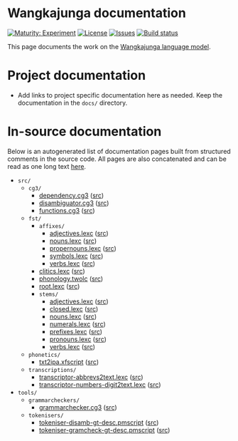# Wangkajunga documentation

[![Maturity: Experiment](https://img.shields.io/badge/Maturity-Experiment-black.svg)](https://giellalt.github.io/MaturityClassification.html)
[![License](https://img.shields.io/github/license/giellalt/lang-mpj)](https://github.com/giellalt/lang-mpj/blob/main/LICENSE)
[![Issues](https://img.shields.io/github/issues/giellalt/lang-mpj)](https://github.com/giellalt/lang-mpj/issues)
[![Build status](https://github.com/giellalt/lang-mpj/workflows/Speller%20CI+CD/badge.svg)](https://github.com/giellalt/lang-mpj/actions)

This page documents the work on the [Wangkajunga language model](http://github.com/giellalt/lang-mpj). 

# Project documentation

* Add links to project specific documentation here as needed. Keep the documentation in the `docs/` directory.

# In-source documentation

Below is an autogenerated list of documentation pages built from structured comments in the source code. All pages are also concatenated and can be read as one long text [here](mpj.md).

* `src/`
    * `cg3/`
        * [dependency.cg3](src-cg3-dependency.cg3.html) ([src](https://github.com/giellalt/lang-mpj/blob/main/src/cg3/dependency.cg3))
        * [disambiguator.cg3](src-cg3-disambiguator.cg3.html) ([src](https://github.com/giellalt/lang-mpj/blob/main/src/cg3/disambiguator.cg3))
        * [functions.cg3](src-cg3-functions.cg3.html) ([src](https://github.com/giellalt/lang-mpj/blob/main/src/cg3/functions.cg3))
    * `fst/`
        * `affixes/`
            * [adjectives.lexc](src-fst-affixes-adjectives.lexc.html) ([src](https://github.com/giellalt/lang-mpj/blob/main/src/fst/affixes/adjectives.lexc))
            * [nouns.lexc](src-fst-affixes-nouns.lexc.html) ([src](https://github.com/giellalt/lang-mpj/blob/main/src/fst/affixes/nouns.lexc))
            * [propernouns.lexc](src-fst-affixes-propernouns.lexc.html) ([src](https://github.com/giellalt/lang-mpj/blob/main/src/fst/affixes/propernouns.lexc))
            * [symbols.lexc](src-fst-affixes-symbols.lexc.html) ([src](https://github.com/giellalt/lang-mpj/blob/main/src/fst/affixes/symbols.lexc))
            * [verbs.lexc](src-fst-affixes-verbs.lexc.html) ([src](https://github.com/giellalt/lang-mpj/blob/main/src/fst/affixes/verbs.lexc))
        * [clitics.lexc](src-fst-clitics.lexc.html) ([src](https://github.com/giellalt/lang-mpj/blob/main/src/fst/clitics.lexc))
        * [phonology.twolc](src-fst-phonology.twolc.html) ([src](https://github.com/giellalt/lang-mpj/blob/main/src/fst/phonology.twolc))
        * [root.lexc](src-fst-root.lexc.html) ([src](https://github.com/giellalt/lang-mpj/blob/main/src/fst/root.lexc))
        * `stems/`
            * [adjectives.lexc](src-fst-stems-adjectives.lexc.html) ([src](https://github.com/giellalt/lang-mpj/blob/main/src/fst/stems/adjectives.lexc))
            * [closed.lexc](src-fst-stems-closed.lexc.html) ([src](https://github.com/giellalt/lang-mpj/blob/main/src/fst/stems/closed.lexc))
            * [nouns.lexc](src-fst-stems-nouns.lexc.html) ([src](https://github.com/giellalt/lang-mpj/blob/main/src/fst/stems/nouns.lexc))
            * [numerals.lexc](src-fst-stems-numerals.lexc.html) ([src](https://github.com/giellalt/lang-mpj/blob/main/src/fst/stems/numerals.lexc))
            * [prefixes.lexc](src-fst-stems-prefixes.lexc.html) ([src](https://github.com/giellalt/lang-mpj/blob/main/src/fst/stems/prefixes.lexc))
            * [pronouns.lexc](src-fst-stems-pronouns.lexc.html) ([src](https://github.com/giellalt/lang-mpj/blob/main/src/fst/stems/pronouns.lexc))
            * [verbs.lexc](src-fst-stems-verbs.lexc.html) ([src](https://github.com/giellalt/lang-mpj/blob/main/src/fst/stems/verbs.lexc))
    * `phonetics/`
        * [txt2ipa.xfscript](src-phonetics-txt2ipa.xfscript.html) ([src](https://github.com/giellalt/lang-mpj/blob/main/src/phonetics/txt2ipa.xfscript))
    * `transcriptions/`
        * [transcriptor-abbrevs2text.lexc](src-transcriptions-transcriptor-abbrevs2text.lexc.html) ([src](https://github.com/giellalt/lang-mpj/blob/main/src/transcriptions/transcriptor-abbrevs2text.lexc))
        * [transcriptor-numbers-digit2text.lexc](src-transcriptions-transcriptor-numbers-digit2text.lexc.html) ([src](https://github.com/giellalt/lang-mpj/blob/main/src/transcriptions/transcriptor-numbers-digit2text.lexc))
* `tools/`
    * `grammarcheckers/`
        * [grammarchecker.cg3](tools-grammarcheckers-grammarchecker.cg3.html) ([src](https://github.com/giellalt/lang-mpj/blob/main/tools/grammarcheckers/grammarchecker.cg3))
    * `tokenisers/`
        * [tokeniser-disamb-gt-desc.pmscript](tools-tokenisers-tokeniser-disamb-gt-desc.pmscript.html) ([src](https://github.com/giellalt/lang-mpj/blob/main/tools/tokenisers/tokeniser-disamb-gt-desc.pmscript))
        * [tokeniser-gramcheck-gt-desc.pmscript](tools-tokenisers-tokeniser-gramcheck-gt-desc.pmscript.html) ([src](https://github.com/giellalt/lang-mpj/blob/main/tools/tokenisers/tokeniser-gramcheck-gt-desc.pmscript))
